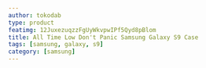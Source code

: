 ```yaml
---
author: tokodab
type: product
featimg: 12JuxezuqzzFgUyWkvpwIPf5Qyd8pBlom
title: All Time Low Don't Panic Samsung Galaxy S9 Case
tags: [samsung, galaxy, s9]
category: [samsung]
---
```

